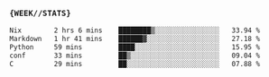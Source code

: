 ### `{WEEK//STATS}` 
<!--START_SECTION:waka-->

```txt
Nix        2 hrs 6 mins    ████████▒░░░░░░░░░░░░░░░░   33.94 %
Markdown   1 hr 41 mins    ██████▓░░░░░░░░░░░░░░░░░░   27.18 %
Python     59 mins         ████░░░░░░░░░░░░░░░░░░░░░   15.95 %
conf       33 mins         ██▒░░░░░░░░░░░░░░░░░░░░░░   09.04 %
C          29 mins         ██░░░░░░░░░░░░░░░░░░░░░░░   07.88 %
```

<!--END_SECTION:waka-->
